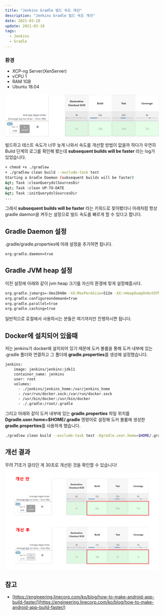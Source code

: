 ```yaml
---
title: "Jenkins Gradle 빌드 속도 개선"
description: "Jenkins Gradle 빌드 속도 개선"
date: 2021-03-10
update: 2021-03-10
tags:
  - Jenkins
  - Gradle
---
```


### 환경

-   XCP-ng Server(XenServer)
-   vCPU 1
-   RAM 1GB
-   Ubuntu 18.04

![](images/img1.png)

빌드하고 테스트 속도가 너무 늦게 나와서 속도를 개선할 방법이 없을까 하다가 우연히 Build 단계의 로그를 확인해 봤는데 **subsequent builds will be faster** 라는 log가 있었습니다.

```bash
+ chmod +x ./gradlew
+ ./gradlew clean build --exclude-task test
Starting a Gradle Daemon (subsequent builds will be faster)
&gt; Task :cleanQuerydslSourcesDir
&gt; Task :clean UP-TO-DATE
&gt; Task :initQuerydslSourcesDir
...
```

그래서 **subsequent builds will be faster** 라는 키워드로 찾아봤더니 아래처럼 항상 gradle daemon을 켜두는 설정으로 빌드 속도를 빠르게 할 수 있다고 합니다.

## Gradle Daemon 설정

.gradle/gradle.properties에 아래 설정을 추가하면 됩니다.

```bash
org.gradle.daemon=true
```

## Gradle JVM heap 설정

이전 설정에 아래와 같이 jvm heap 크기를 자신의 환경에 맞게 설정해줍시다.

```bash
org.gradle.jvmargs=-Xmx2048m -XX:MaxPermSize=512m -XX:+HeapDumpOnOutOfMemoryError -Dfile.encoding=UTF-8
org.gradle.configureondemand=true
org.gradle.parallel=true
org.gradle.caching=true
```

일반적으로 로컬에서 사용하시는 분들은 여기까지만 진행하시면 됩니다.

## Docker에 설치되어 있을때

저는 jenkins가 docker에 설치되어 있기 때문에 도커 볼륨을 통해 도커 내부에 있는 .gradle 폴더와 연결하고 그 폴더에 **gradle.properties**를 생성해 설정했습니다.

```docker
jenkins:
    image: jenkins/jenkins:jdk11
    container_name: jenkins
    user: root
    volumes:
      - ./jenkins/jenkins_home:/var/jenkins_home
      - /var/run/docker.sock:/var/run/docker.sock
      - /usr/bin/docker:/usr/bin/docker
      - ./.gradle:/root/.gradle
```

그리고 아래와 같이 도커 내부에 있는 **gradle.properties** 파일 위치를 **Dgradle.user.home=$HOME/.gradle** 명령어로 설정해 도커 볼륨에 생성한 **gradle.properties**를 사용하게 했습니다.

```bash
./gradlew clean build --exclude-task test -Dgradle.user.home=$HOME/.gradle
```

## 개선 결과

무려 71초가 걸리던 게 30초로 개선된 것을 확인할 수 있습니다!

![](images/img2.png)

## 참고
* [https://engineering.linecorp.com/ko/blog/how-to-make-android-app-build-faster/](https://engineering.linecorp.com/ko/blog/how-to-make-android-app-build-faster/)